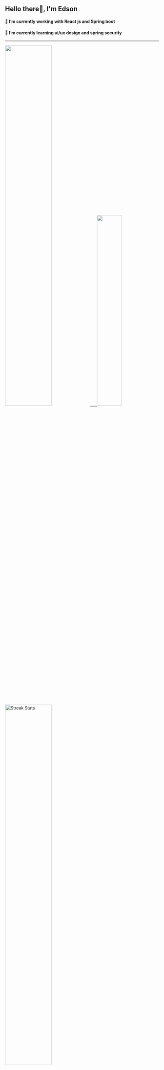 
## Hello there👋, I'm Edson 

#### 🔭 I’m currently working with React js and Spring boot 
#### 🌱 I’m currently learning ui/ux design and spring security
---
    
  

 <p align="left">
  <a href="https://github.com/EdsonNhancale">
  <img width=55% src="https://github-readme-stats.vercel.app/api?username=EdsonNhancale&show_icons=true&theme=dracula&include_all_commits=true&count_private=true"/>&nbsp;&nbsp;&nbsp;&nbsp;&nbsp;
  <img  width=40% src="https://github-readme-stats.vercel.app/api/top-langs/?username=EdsonNhancale&layout=compact&langs_count=7&theme=dracula"/>
</p>

  <p align="left">
    <a href="https://github.com/EdsonNhancale"><img width=55% alt="Streak Stats" src="https://github-readme-streak-stats.herokuapp.com/?user=EdsonNhancale&theme=dracula"/></a>
   </p>

 
 <!--START_SECTION:waka-->

```txt
From: 16 November 2022 - To: 29 January 2025

Total Time: 1,299 hrs 59 mins

TypeScript        594 hrs 6 mins  ███████████▒░░░░░░░░░░░░░   45.70 %
JavaScript        471 hrs 28 mins █████████░░░░░░░░░░░░░░░░   36.27 %
JSON              99 hrs 47 mins  ██░░░░░░░░░░░░░░░░░░░░░░░   07.68 %
Python            30 hrs 6 mins   ▓░░░░░░░░░░░░░░░░░░░░░░░░   02.32 %
Other             20 hrs 3 mins   ▒░░░░░░░░░░░░░░░░░░░░░░░░   01.54 %
```

<!--END_SECTION:waka-->

<div> 
  <a href="www.linkedin.com/in/edson-nhancale-7849781a6" target="_blank"><img src="https://img.shields.io/badge/-LinkedIn-%230077B5?style=for-the-badge&logo=linkedin&logoColor=white" target="_blank"></a> 

</div>

